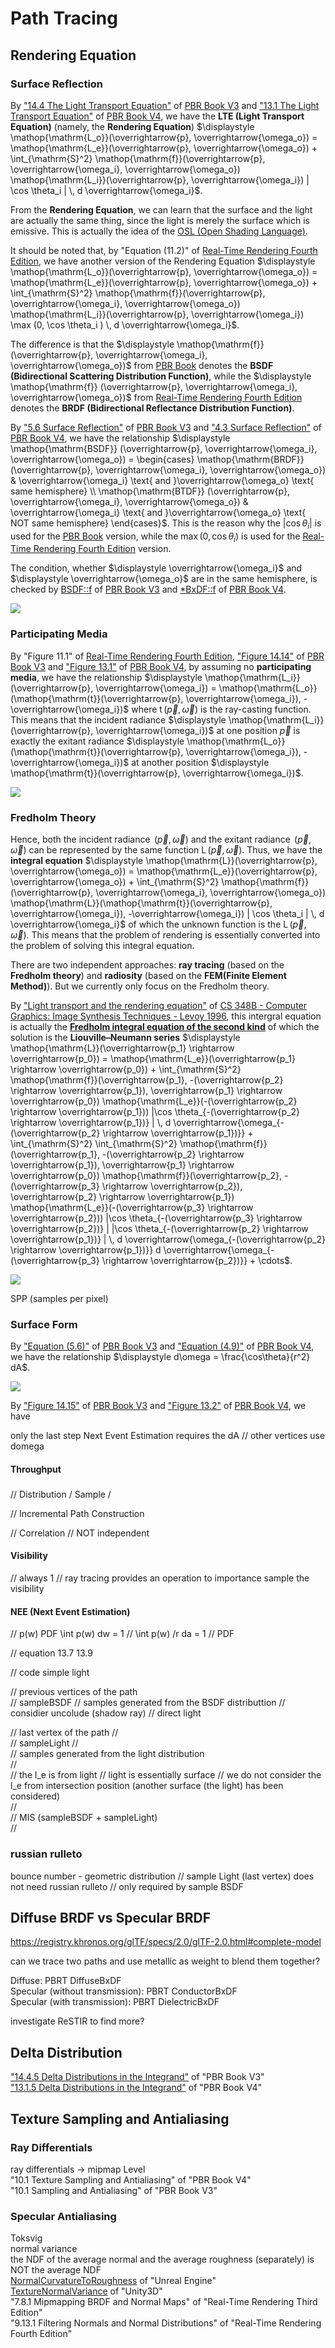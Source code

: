 # Path Tracing  

## Rendering Equation  

### Surface Reflection

By ["14.4 The Light Transport Equation"](https://www.pbr-book.org/3ed-2018/Light_Transport_I_Surface_Reflection/The_Light_Transport_Equation) of [PBR Book V3](https://www.pbr-book.org/3ed-2018/contents) and ["13.1 The Light Transport Equation"](https://www.pbr-book.org/4ed/Light_Transport_I_Surface_Reflection/The_Light_Transport_Equation) of [PBR Book V4](https://www.pbr-book.org/4ed/contents), we have the **LTE (Light Transport Equation)** (namely, the **Rendering Equation**) $\displaystyle \mathop{\mathrm{L_o}}(\overrightarrow{p}, \overrightarrow{\omega_o}) = \mathop{\mathrm{L_e}}(\overrightarrow{p}, \overrightarrow{\omega_o}) + \int_{\mathrm{S}^2} \mathop{\mathrm{f}}(\overrightarrow{p}, \overrightarrow{\omega_i}, \overrightarrow{\omega_o}) \mathop{\mathrm{L_i}}(\overrightarrow{p}, \overrightarrow{\omega_i}) | \cos \theta_i | \, d \overrightarrow{\omega_i}$.   

From the **Rendering Equation**, we can learn that the surface and the light are actually the same thing, since the light is merely the surface which is emissive. This is actually the idea of the [OSL (Open Shading Language)](https://github.com/AcademySoftwareFoundation/OpenShadingLanguage).  

It should be noted that, by "Equation \(11.2\)" of [Real-Time Rendering Fourth Edition](http://www.realtimerendering.com/), we have another version of the Rendering Equation $\displaystyle \mathop{\mathrm{L_o}}(\overrightarrow{p}, \overrightarrow{\omega_o}) = \mathop{\mathrm{L_e}}(\overrightarrow{p}, \overrightarrow{\omega_o}) + \int_{\mathrm{S}^2} \mathop{\mathrm{f}}(\overrightarrow{p}, \overrightarrow{\omega_i}, \overrightarrow{\omega_o}) \mathop{\mathrm{L_i}}(\overrightarrow{p}, \overrightarrow{\omega_i}) \max (0, \cos \theta_i ) \, d \overrightarrow{\omega_i}$. 

The difference is that the $\displaystyle \mathop{\mathrm{f}} (\overrightarrow{p}, \overrightarrow{\omega_i}, \overrightarrow{\omega_o})$ from [PBR Book](https://www.pbr-book.org) denotes the **BSDF (Bidirectional Scattering Distribution Function)**, while the $\displaystyle \mathop{\mathrm{f}} (\overrightarrow{p}, \overrightarrow{\omega_i}, \overrightarrow{\omega_o})$ from [Real-Time Rendering Fourth Edition](http://www.realtimerendering.com/) denotes the **BRDF (Bidirectional Reflectance Distribution Function)**.  

By ["5.6 Surface Reflection"](https://www.pbr-book.org/3ed-2018/Color_and_Radiometry/Surface_Reflection) of [PBR Book V3](https://www.pbr-book.org/3ed-2018/contents) and ["4.3 Surface Reflection"](https://www.pbr-book.org/4ed/Radiometry,_Spectra,_and_Color/Surface_Reflection) of [PBR Book V4](https://www.pbr-book.org/4ed/contents), we have the relationship $\displaystyle \mathop{\mathrm{BSDF}} (\overrightarrow{p}, \overrightarrow{\omega_i}, \overrightarrow{\omega_o}) = \begin{cases} \mathop{\mathrm{BRDF}} (\overrightarrow{p}, \overrightarrow{\omega_i}, \overrightarrow{\omega_o}) & \overrightarrow{\omega_i} \text{ and }\overrightarrow{\omega_o} \text{ same hemisphere} \\ \mathop{\mathrm{BTDF}} (\overrightarrow{p}, \overrightarrow{\omega_i}, \overrightarrow{\omega_o}) & \overrightarrow{\omega_i} \text{ and }\overrightarrow{\omega_o} \text{ NOT same hemisphere} \end{cases}$. This is the reason why the $\displaystyle | \cos \theta_i |$ is used for the [PBR Book](https://www.pbr-book.org/) version, while the $\displaystyle \max (0, \cos \theta_i )$ is used for the [Real-Time Rendering Fourth Edition](http://www.realtimerendering.com/) version.  

The condition, whether $\displaystyle \overrightarrow{\omega_i}$ and $\displaystyle \overrightarrow{\omega_o}$ are in the same hemisphere, is checked by [BSDF::f](https://pbr-book.org/3ed-2018/Materials/BSDFs) of [PBR Book V3](https://www.pbr-book.org/3ed-2018/contents) and [*BxDF::f](https://pbr-book.org/4ed/Reflection_Models/Dielectric_BSDF) of [PBR Book V4](https://www.pbr-book.org/4ed/contents).   

![](Path-Tracing-1.png)  

### Participating Media  

By "Figure 11.1" of [Real-Time Rendering Fourth Edition](http://www.realtimerendering.com/), ["Figure 14.14"](https://pbr-book.org/3ed-2018/Light_Transport_I_Surface_Reflection/The_Light_Transport_Equation) of [PBR Book V3](https://www.pbr-book.org/3ed-2018/contents) and ["Figure 13.1"](https://www.pbr-book.org/4ed/Light_Transport_I_Surface_Reflection/The_Light_Transport_Equation) of [PBR Book V4](https://www.pbr-book.org/4ed/contents), by assuming no **participating media**, we have the relationship $\displaystyle \mathop{\mathrm{L_i}}(\overrightarrow{p}, \overrightarrow{\omega_i}) = \mathop{\mathrm{L_o}}(\mathop{\mathrm{t}}(\overrightarrow{p}, \overrightarrow{\omega_i}), -\overrightarrow{\omega_i})$ where $\displaystyle \mathop{\mathrm{t}}(\overrightarrow{p}, \overrightarrow{\omega})$ is the ray-casting function. This means that the incident radiance $\displaystyle \mathop{\mathrm{L_i}}(\overrightarrow{p}, \overrightarrow{\omega_i})$ at one position $\displaystyle \overrightarrow{p}$ is exactly the exitant radiance $\displaystyle \mathop{\mathrm{L_o}}(\mathop{\mathrm{t}}(\overrightarrow{p}, \overrightarrow{\omega_i}), -\overrightarrow{\omega_i})$ at another position $\displaystyle \mathop{\mathrm{t}}(\overrightarrow{p}, \overrightarrow{\omega_i})$.  

![](Path-Tracing-2.png)  

### Fredholm Theory  

Hence, both the incident radiance $\displaystyle \mathop{\mathrm{L_i}}(\overrightarrow{p}, \overrightarrow{\omega})$ and the exitant radiance $\displaystyle \mathop{\mathrm{L_o}}(\overrightarrow{p}, \overrightarrow{\omega})$ can be represented by the same function $\displaystyle \mathop{\mathrm{L}}(\overrightarrow{p}, \overrightarrow{\omega})$. Thus, we have the **integral equation** $\displaystyle \mathop{\mathrm{L}}(\overrightarrow{p}, \overrightarrow{\omega_o}) = \mathop{\mathrm{L_e}}(\overrightarrow{p}, \overrightarrow{\omega_o}) + \int_{\mathrm{S}^2} \mathop{\mathrm{f}}(\overrightarrow{p}, \overrightarrow{\omega_i}, \overrightarrow{\omega_o}) \mathop{\mathrm{L}}(\mathop{\mathrm{t}}(\overrightarrow{p}, \overrightarrow{\omega_i}), -\overrightarrow{\omega_i}) | \cos \theta_i | \, d \overrightarrow{\omega_i}$ of which the unknown function is the $\displaystyle \mathop{\mathrm{L}}(\overrightarrow{p}, \overrightarrow{\omega})$. This means that the problem of rendering is essentially converted into the problem of solving this integral equation. 

There are two independent approaches: **ray tracing** (based on the **Fredholm theory**) and **radiosity** (based on the **FEM(Finite Element Method)**). But we currently only focus on the Fredholm theory.  
   
By ["Light transport and the rendering equation"](http://www-graphics.stanford.edu/courses/cs348b-96/transport/transport.html) of [CS 348B - Computer Graphics: Image Synthesis Techniques - Levoy 1996](http://www-graphics.stanford.edu/courses/cs348b-96/), this intergral equation is actually the [**Fredholm  integral equation of the second kind**](https://en.wikipedia.org/wiki/Fredholm_integral_equation) of which the solution is the **Liouville–Neumann series** $\displaystyle \mathop{\mathrm{L}}(\overrightarrow{p_1} \rightarrow \overrightarrow{p_0}) = \mathop{\mathrm{L_e}}(\overrightarrow{p_1} \rightarrow \overrightarrow{p_0}) + \int_{\mathrm{S}^2} \mathop{\mathrm{f}}(\overrightarrow{p_1}, -(\overrightarrow{p_2} \rightarrow \overrightarrow{p_1}), \overrightarrow{p_1} \rightarrow \overrightarrow{p_0}) \mathop{\mathrm{L_e}}(-(\overrightarrow{p_2} \rightarrow \overrightarrow{p_1})) |\cos \theta_{-(\overrightarrow{p_2} \rightarrow \overrightarrow{p_1})} | \, d \overrightarrow{\omega_{-(\overrightarrow{p_2} \rightarrow \overrightarrow{p_1})}} + \int_{\mathrm{S}^2} \int_{\mathrm{S}^2} \mathop{\mathrm{f}}(\overrightarrow{p_1}, -(\overrightarrow{p_2} \rightarrow \overrightarrow{p_1}), \overrightarrow{p_1} \rightarrow \overrightarrow{p_0}) \mathop{\mathrm{f}}(\overrightarrow{p_2}, -(\overrightarrow{p_3} \rightarrow \overrightarrow{p_2}), \overrightarrow{p_2} \rightarrow \overrightarrow{p_1}) \mathop{\mathrm{L_e}}(-(\overrightarrow{p_3} \rightarrow \overrightarrow{p_2})) |\cos \theta_{-(\overrightarrow{p_3} \rightarrow \overrightarrow{p_2})} | |\cos \theta_{-(\overrightarrow{p_2} \rightarrow \overrightarrow{p_1})} | \, d \overrightarrow{\omega_{-(\overrightarrow{p_2} \rightarrow \overrightarrow{p_1})}} d \overrightarrow{\omega_{-(\overrightarrow{p_3} \rightarrow \overrightarrow{p_2})}} + \cdots$.  

![](Path-Tracing-3.png)  

SPP (samples per pixel)  

### Surface Form  

By ["Equation (5.6)"](https://pbr-book.org/3ed-2018/Color_and_Radiometry/Working_with_Radiometric_Integrals) of [PBR Book V3](https://www.pbr-book.org/3ed-2018/contents) and ["Equation (4.9)"](https://pbr-book.org/4ed/Radiometry,_Spectra,_and_Color/Working_with_Radiometric_Integrals) of [PBR Book V4](https://www.pbr-book.org/4ed/contents), we have the relationship $\displaystyle d\omega = \frac{\cos\theta}{r^2} dA$.  

![](Path-Tracing-4.png)  

By ["Figure 14.15"](https://pbr-book.org/3ed-2018/Light_Transport_I_Surface_Reflection/The_Light_Transport_Equation) of [PBR Book V3](https://www.pbr-book.org/3ed-2018/contents) and ["Figure 13.2"](https://www.pbr-book.org/4ed/Light_Transport_I_Surface_Reflection/The_Light_Transport_Equation) of [PBR Book V4](https://www.pbr-book.org/4ed/contents), we have 

only the last step Next Event Estimation requires the dA // other vertices use domega  

#### Throughput

###  

// Distribution / Sample / 

// Incremental Path Construction  

// Correlation // NOT independent  

#### Visibility

// always 1 // ray tracing provides an operation to importance sample the visibility  

#### NEE (Next Event Estimation)  

// p(w) PDF \int p(w) dw = 1 // \int p(w) /r da = 1 // PDF  

// equation 13.7 13.9  

// code simple light  

// previous vertices of the path  
// sampleBSDF
// samples generated from the BSDF distributtion // considier uncolude (shadow ray) // direct light  
 
// last vertex of the path 
//  
// sampleLight
//  
// samples generated from the light distribution    
//   
// the l_e is from light // light is essentially surface // we do not consider the l_e from intersection position (another surface (the light) has been considered)  
//  
// MIS (sampleBSDF + sampleLight)  
//   


### russian rulleto  

bounce number - geometric distribution // sample Light (last vertex) does not need russian rulleto // only required by sample BSDF  

## Diffuse BRDF vs Specular BRDF  

https://registry.khronos.org/glTF/specs/2.0/glTF-2.0.html#complete-model  

can we trace two paths and use metallic as weight to blend them together?  

Diffuse: PBRT DiffuseBxDF  
Specular (without transmission): PBRT ConductorBxDF   
Specular (with transmission): PBRT DielectricBxDF  

investigate ReSTIR to find more?  

## Delta Distribution  

["14.4.5 Delta Distributions in the Integrand"](https://pbr-book.org/3ed-2018/Light_Transport_I_Surface_Reflection/The_Light_Transport_Equation#DeltaDistributionsintheIntegrand) of "PBR Book V3"  
["13.1.5 Delta Distributions in the Integrand"](https://pbr-book.org/4ed/Light_Transport_I_Surface_Reflection/The_Light_Transport_Equation#DeltaDistributionsintheIntegrand) of "PBR Book V4"  

## Texture Sampling and Antialiasing  

### Ray Differentials  

ray differentials -> mipmap Level   
"10.1 Texture Sampling and Antialiasing" of "PBR Book V4"  
"10.1 Sampling and Antialiasing" of "PBR Book V3"  

### Specular Antialiasing  

Toksvig   
normal variance  
the NDF of the average normal and the average roughness (separately) is NOT the average NDF  
[NormalCurvatureToRoughness](https://github.com/EpicGames/UnrealEngine/blob/4.27/Engine/Shaders/Private/BasePassPixelShader.usf#L67) of "Unreal Engine"  
[TextureNormalVariance](https://github.com/Unity-Technologies/Graphics/blob/v10.8.1/com.unity.render-pipelines.core/ShaderLibrary/CommonMaterial.hlsl#L214) of "Unity3D"  
"7.8.1 Mipmapping BRDF and Normal Maps" of "Real-Time Rendering Third Edition"  
"9.13.1 Filtering Normals and Normal Distributions" of "Real-Time Rendering Fourth Edition"  
